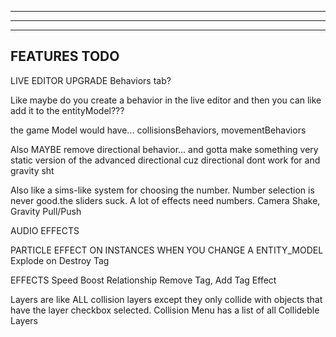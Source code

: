 --------------------------------------------------------------------------------------
--------------------------------------------------------------------------------------
--------------------------------------------------------------------------------------
FEATURES TODO
--------------------------------------------------------------------------------------

LIVE EDITOR UPGRADE
  Behaviors tab?

  Like maybe do you create a behavior in the live editor and then you can like add it to the entityModel???

  the game Model would have... collisionsBehaviors, movementBehaviors

  Also MAYBE remove directional behavior... and gotta make something very static version of the advanced directional cuz directional dont work for and gravity sht

  Also like a sims-like system for choosing the number. Number selection is never good.the sliders suck. A lot of effects need numbers. Camera Shake, Gravity Pull/Push

AUDIO EFFECTS

PARTICLE EFFECT ON INSTANCES WHEN YOU CHANGE A ENTITY_MODEL
  Explode on Destroy Tag

EFFECTS
  Speed Boost Relationship
  Remove Tag, Add Tag Effect

Layers are like ALL collision layers except they only collide with objects that have the layer checkbox selected. Collision Menu has a list of all Collideble Layers


